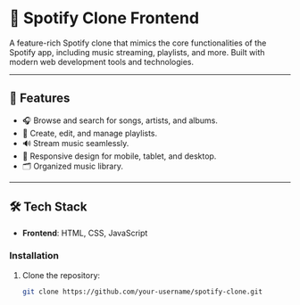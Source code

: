 # 🎵 Spotify Clone Frontend

A feature-rich Spotify clone that mimics the core functionalities of the Spotify app, including music streaming, playlists, and more. Built with modern web development tools and technologies.

---

## 🌟 Features

- 🎧 Browse and search for songs, artists, and albums.
- 📂 Create, edit, and manage playlists.
- 🔊 Stream music seamlessly.
- 🎨 Responsive design for mobile, tablet, and desktop.
- 🗂 Organized music library.

---

## 🛠️ Tech Stack

- **Frontend**: HTML, CSS, JavaScript

### Installation

1. Clone the repository:
   ```bash
   git clone https://github.com/your-username/spotify-clone.git
